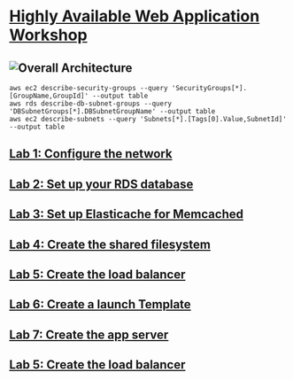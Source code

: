 # [Highly Available Web Application Workshop](https://catalog.us-east-1.prod.workshops.aws/workshops/3de93ad5-ebbe-4258-b977-b45cdfe661f1/en-US/introduction/overview)
## ![Overall Architecture](https://github.com/aws-samples/aws-refarch-wordpress/raw/master/images/aws-refarch-wordpress-v20171026.jpeg)


```
aws ec2 describe-security-groups --query 'SecurityGroups[*].[GroupName,GroupId]' --output table
aws rds describe-db-subnet-groups --query 'DBSubnetGroups[*].DBSubnetGroupName' --output table
aws ec2 describe-subnets --query 'Subnets[*].[Tags[0].Value,SubnetId]' --output table

```

## [Lab 1: Configure the network](lab1.md)
## [Lab 2: Set up your RDS database](lab2.md)
## [Lab 3: Set up Elasticache for Memcached](lab3.md)
## [Lab 4: Create the shared filesystem](lab4.md)

## [Lab 5: Create the load balancer](lab5.md)
## [Lab 6: Create a launch Template](lab6.md)
## [Lab 7: Create the app server](lab7.md)
## [Lab 5: Create the load balancer](lab8.md)
